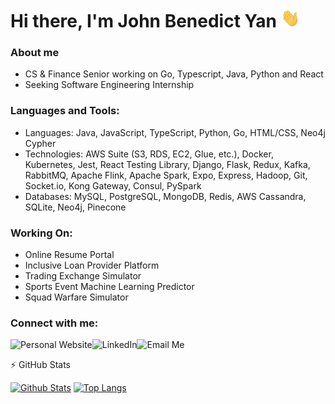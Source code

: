 # Hi there, I'm John Benedict Yan <img src="https://raw.githubusercontent.com/ABSphreak/ABSphreak/master/gifs/Hi.gif" height="30px">  

### About me  
- CS & Finance Senior working on Go, Typescript, Java, Python and React
- Seeking Software Engineering Internship

### Languages and Tools:
- Languages: Java, JavaScript, TypeScript, Python, Go, HTML/CSS, Neo4j Cypher
- Technologies: AWS Suite (S3, RDS, EC2, Glue, etc.), Docker, Kubernetes, Jest, React Testing Library, Django, Flask, Redux, Kafka, RabbitMQ, Apache Flink, Apache Spark, Expo, Express, Hadoop, Git, Socket.io, Kong Gateway, Consul, PySpark
- Databases: MySQL, PostgreSQL, MongoDB, Redis, AWS Cassandra, SQLite, Neo4j, Pinecone

### Working On:
- Online Resume Portal
- Inclusive Loan Provider Platform
- Trading Exchange Simulator
- Sports Event Machine Learning Predictor
- Squad Warfare Simulator

### Connect with me:  
[<img align="left" alt="Personal Website" src="https://img.shields.io/badge/portfolio-%23DD0B78.svg?&style=for-the-badge&logo=starship&logoColor=white" />][website]
[<img align="left" alt="LinkedIn" src="https://img.shields.io/badge/linkedin-%230077B5.svg?&style=for-the-badge&logo=linkedin&logoColor=white" />][linkedin]
[<img align="left" alt="Email Me" src="https://img.shields.io/badge/email-%23EA4335.svg?&style=for-the-badge&logo=gmail&logoColor=white" />][email]
<br/>

:zap: GitHub Stats
  
  [![Github Stats](https://github-readme-stats-xi-umber-88.vercel.app/api?username=johnbenedictyan&show_icons=true&hide_border=true&theme=ayu-mirage&count_private=true)](https://github.com/anuraghazra/github-readme-stats#github-stats-card)
  [![Top Langs](https://github-readme-stats-xi-umber-88.vercel.app/api/top-langs/?username=johnbenedictyan&count_private=true&layout=compact&hide_border=true&theme=ayu-mirage)](https://github.com/anuraghazra/github-readme-stats#top-languages-card)

<!-- [website]: <my website> -->
[linkedin]: https://www.linkedin.com/in/johnbenedictyan/
[github]: https://github.com/johnbenedictyan
[email]: mailto:johnbenedictyan@u.nus.edu
[website]:https://johnbenedictyan.com/
